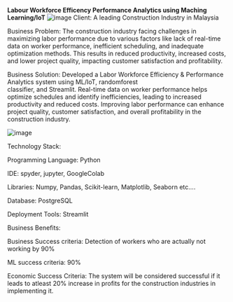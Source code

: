 **Labour Workforce Efficency Performance Analytics using Maching Learning/IoT**
![image](https://user-images.githubusercontent.com/107097836/231702238-d0ede599-e0d8-4787-9617-11a190641b26.png)
 Client: A leading Construction Industry in Malaysia
 
 Business Problem:
 The construction industry facing challenges in maximizing labor performance due to various factors like 
 lack of real-time data on worker performance, inefficient scheduling, and inadequate optimization 
 methods. This results in reduced productivity, increased costs, and lower project quality, impacting 
 customer satisfaction and profitability.
 
 Business Solution:
 Developed a Labor Workforce Efficiency & Performance Analytics system using ML/IoT, randomforest  
 classifier, and Streamlit. Real-time data on worker performance helps optimize schedules and identify 
 inefficiencies, leading to increased productivity and reduced costs. Improving labor performance can 
 enhance project quality, customer satisfaction, and overall profitability in the construction industry.


![image](https://user-images.githubusercontent.com/107097836/231700965-aa67960d-ef78-44f0-b64c-0f8e6ee233ee.png)

 Technology Stack:

 Programming Language: Python

 IDE: spyder, jupyter, GoogleColab
 
 Libraries: Numpy, Pandas, Scikit-learn, Matplotlib, Seaborn etc....
 
 Database: PostgreSQL
 
 Deployment Tools: Streamlit
 
 Business Benefits:
 
 Business Success criteria: Detection of workers who are actually not working by 90%
 
 ML success criteria: 90%
 
 Economic Success Criteria: The system will be considered successful if it leads to atleast 20% increase in 
 profits for the construction industries in implementing it.
